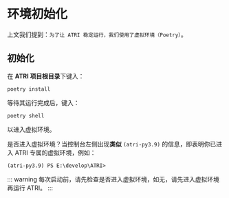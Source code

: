 # 环境初始化

上文我们提到：`为了让 ATRI 稳定运行，我们使用了虚拟环境（Poetry）`。

## 初始化

在 **ATRI 项目根目录**下键入：
```shell
poetry install
```

等待其运行完成后，键入：
```shell
poetry shell
```
以进入虚拟环境。

是否进入虚拟环境？当控制台左侧出现**类似** `(atri-py3.9)` 的信息，即表明你已进入 ATRI 专属的虚拟环境，例如：
```shell
(atri-py3.9) PS E:\develop\ATRI>
```

::: warning
每次启动前，请先检查是否进入虚拟环境，如无，请先进入虚拟环境再运行 ATRI。
:::
